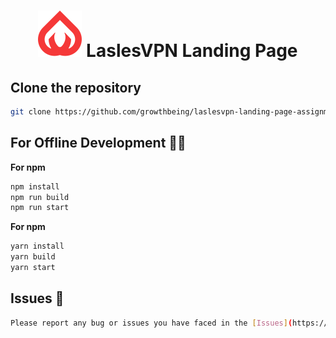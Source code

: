<div align="center">

# ![LaslesVPN](./public/logo.svg) LaslesVPN Landing Page 

</div>

## Clone the repository

```sh
git clone https://github.com/growthbeing/laslesvpn-landing-page-assignment && cd laslesvpn-landing-page-assignment
```

## For Offline Development :man_technologist:

**For npm**

```sh
npm install 
npm run build 
npm run start
```

**For npm**

```sh
yarn install 
yarn build 
yarn start
```

## Issues :bug:
```sh
Please report any bug or issues you have faced in the [Issues](https://github.com/growthbeing/laslesvpn-landing-page-assignment/issues) tab of the repository
```
